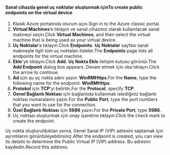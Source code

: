 #### <a name="to-create-public-endpoints-on-the-virtual-device"></a><span data-ttu-id="57cec-101">Sanal cihazda genel uç noktalar oluşturmak için</span><span class="sxs-lookup"><span data-stu-id="57cec-101">To create public endpoints on the virtual device</span></span>

1. <span data-ttu-id="57cec-102">Klasik Azure portalında oturum açın.</span><span class="sxs-lookup"><span data-stu-id="57cec-102">Sign in to the Azure classic portal.</span></span>
2. <span data-ttu-id="57cec-103">**Virtual Machines**’e tıklayın ve sanal cihazınız olarak kullanılacak sanal makineyi seçin.</span><span class="sxs-lookup"><span data-stu-id="57cec-103">Click **Virtual Machines**, and then select the virtual machine that is being used as your virtual device.</span></span>
3. <span data-ttu-id="57cec-104">**Uç Noktalar**’a tıklayın.</span><span class="sxs-lookup"><span data-stu-id="57cec-104">Click **Endpoints**.</span></span> <span data-ttu-id="57cec-105">**Uç Noktalar** sayfası sanal makineyle ilgili tüm uç noktaları listeler.</span><span class="sxs-lookup"><span data-stu-id="57cec-105">The **Endpoints** page lists all endpoints for the virtual machine.</span></span>
4. <span data-ttu-id="57cec-106">**Ekle**'ye tıklayın.</span><span class="sxs-lookup"><span data-stu-id="57cec-106">Click **Add**.</span></span> <span data-ttu-id="57cec-107">**Uç Nokta Ekle** iletişim kutusu görünür.</span><span class="sxs-lookup"><span data-stu-id="57cec-107">The **Add Endpoint** dialog box appears.</span></span> <span data-ttu-id="57cec-108">Devam etmek için oka tıklayın.</span><span class="sxs-lookup"><span data-stu-id="57cec-108">Click the arrow to continue.</span></span>
5. <span data-ttu-id="57cec-109">**Ad** için şu uç nokta adını yazın: **WinRMHttps**.</span><span class="sxs-lookup"><span data-stu-id="57cec-109">For the **Name**, type the following name for the endpoint: **WinRMHttps**.</span></span>
6. <span data-ttu-id="57cec-110">**Protokol** için **TCP**’yi belirtin.</span><span class="sxs-lookup"><span data-stu-id="57cec-110">For the **Protocol**, specify **TCP**.</span></span>
7. <span data-ttu-id="57cec-111">**Genel Bağlantı Noktası** için bağlantıda kullanmak istediğiniz bağlantı noktası numaralarını yazın.</span><span class="sxs-lookup"><span data-stu-id="57cec-111">For the **Public Port**, type the port numbers that you want to use for the connection.</span></span>
8. <span data-ttu-id="57cec-112">**Özel Bağlantı Noktası** için **5986** yazın.</span><span class="sxs-lookup"><span data-stu-id="57cec-112">For the **Private Port**, type **5986**.</span></span>
9. <span data-ttu-id="57cec-113">Uç noktası oluşturmak için onay işaretine tıklayın.</span><span class="sxs-lookup"><span data-stu-id="57cec-113">Click the check mark to create the endpoint.</span></span>

<span data-ttu-id="57cec-114">Uç nokta oluşturulduktan sonra, Genel Sanal IP (VIP) adresini saptamak için ayrıntılarını görüntüleyebilirsiniz.</span><span class="sxs-lookup"><span data-stu-id="57cec-114">After the endpoint is created, you can view its details to determine the Public Virtual IP (VIP) address.</span></span> <span data-ttu-id="57cec-115">Bu adresini kaydedin.</span><span class="sxs-lookup"><span data-stu-id="57cec-115">Record this address.</span></span>

